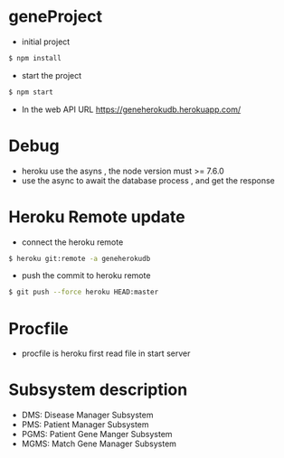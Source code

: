 # geneProject
* initial project
```sh
$ npm install
```
* start the project
```sh
$ npm start
```

* In the web API URL https://geneherokudb.herokuapp.com/


# Debug
* heroku use the asyns , the node version must >= 7.6.0
* use the async to await the database process , and get the response


# Heroku Remote update
* connect the heroku remote
```sh
$ heroku git:remote -a geneherokudb
```
* push the commit to heroku remote
```sh
$ git push --force heroku HEAD:master
```

# Procfile
* procfile is heroku first read file in start server


# Subsystem description
* DMS: Disease Manager Subsystem
* PMS: Patient Manager Subsystem
* PGMS: Patient Gene Manger Subsystem
* MGMS: Match Gene Manager Subsystem
